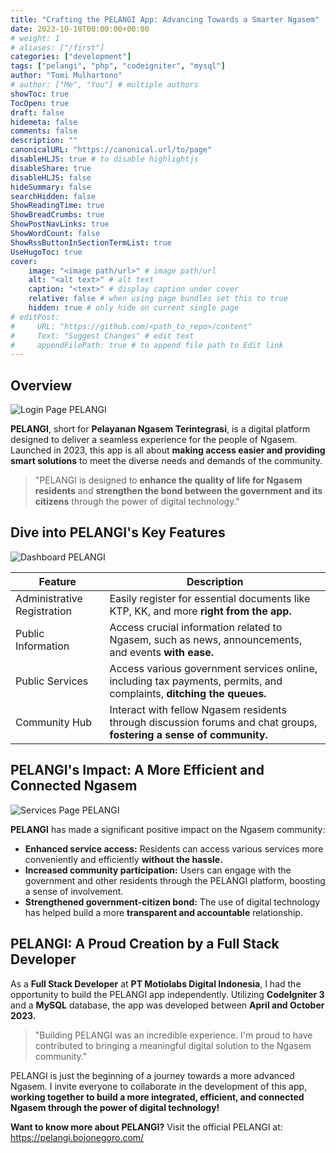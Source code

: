 ```yaml
---
title: "Crafting the PELANGI App: Advancing Towards a Smarter Ngasem"
date: 2023-10-10T00:00:00+00:00
# weight: 1
# aliases: ["/first"]
categories: ["development"]
tags: ["pelangi", "php", "codeigniter", "mysql"]
author: "Tomi Mulhartono"
# author: ["Me", "You"] # multiple authors
showToc: true
TocOpen: true
draft: false
hidemeta: false
comments: false
description: ""
canonicalURL: "https://canonical.url/to/page"
disableHLJS: true # to disable highlightjs
disableShare: true
disableHLJS: false
hideSummary: false
searchHidden: false
ShowReadingTime: true
ShowBreadCrumbs: true
ShowPostNavLinks: true
ShowWordCount: false
ShowRssButtonInSectionTermList: true
UseHugoToc: true
cover:
    image: "<image path/url>" # image path/url
    alt: "<alt text>" # alt text
    caption: "<text>" # display caption under cover
    relative: false # when using page bundles set this to true
    hidden: true # only hide on current single page
# editPost:
#     URL: "https://github.com/<path_to_repo>/content"
#     Text: "Suggest Changes" # edit text
#     appendFilePath: true # to append file path to Edit link
---
```


## Overview

![Login Page PELANGI](/images/pelangi1.png)

**PELANGI**, short for **Pelayanan Ngasem Terintegrasi**, is a digital platform designed to deliver a seamless experience for the people of Ngasem. Launched in 2023, this app is all about **making access easier and providing smart solutions** to meet the diverse needs and demands of the community.

>"PELANGI is designed to **enhance the quality of life for Ngasem residents** and **strengthen the bond between the government and its citizens** through the power of digital technology."

## Dive into PELANGI's Key Features

![Dashboard PELANGI](/images/pelangi2.png)

| Feature | Description |
| --- | --- |
| Administrative Registration | Easily register for essential documents like KTP, KK, and more **right from the app.** |
| Public Information | Access crucial information related to Ngasem, such as news, announcements, and events **with ease.** |
| Public Services | Access various government services online, including tax payments, permits, and complaints, **ditching the queues.** |
| Community Hub | Interact with fellow Ngasem residents through discussion forums and chat groups, **fostering a sense of community.** |

## PELANGI's Impact: A More Efficient and Connected Ngasem

![Services Page PELANGI](/images/pelangi3.png)

**PELANGI** has made a significant positive impact on the Ngasem community:

- **Enhanced service access:** Residents can access various services more conveniently and efficiently **without the hassle.**
- **Increased community participation:** Users can engage with the government and other residents through the PELANGI platform, boosting a sense of involvement.
- **Strengthened government-citizen bond:** The use of digital technology has helped build a more **transparent and accountable** relationship.

## PELANGI: A Proud Creation by a Full Stack Developer

As a **Full Stack Developer** at **PT Motiolabs Digital Indonesia**, I had the opportunity to build the PELANGI app independently. Utilizing **CodeIgniter 3** and a **MySQL** database, the app was developed between **April and October 2023.**

>"Building PELANGI was an incredible experience. I'm proud to have contributed to bringing a meaningful digital solution to the Ngasem community."

PELANGI is just the beginning of a journey towards a more advanced Ngasem. I invite everyone to collaborate in the development of this app, **working together to build a more integrated, efficient, and connected Ngasem through the power of digital technology!**

**Want to know more about PELANGI?** Visit the official PELANGI at: https://pelangi.bojonegoro.com/